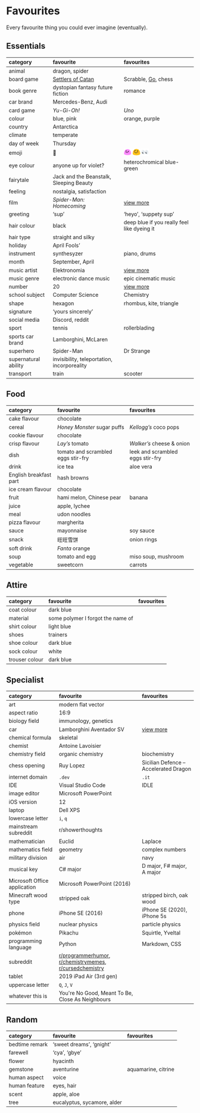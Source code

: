 # Favourites

Every favourite thing you could ever imagine (eventually).


## Essentials

| category | favourite | favourites |
| :------- | :-------- | :--------- |
| animal | dragon, spider | |
| board game | [Settlers of Catan](https://wikipedia.org/wiki/Catan) | Scrabble, [Go](https://wikipedia.org/wiki/Go_(game)), chess |
| book genre | dystopian fantasy future fiction | romance |
| car brand | Mercedes-Benz, Audi | |
| card game | *Yu-Gi-Oh!* | *Uno* |
| colour | blue, pink | orange, purple |
| country | Antarctica | |
| climate | temperate | |
| day of week | Thursday | |
| emoji | 👀 | <img src="../../.assets/blob.party.gif" width="20px"> <img src="../../.assets/blob.happy.png" width="20px"> <img src="../../.assets/eyes.spastic.png" width="20px"> |
| eye colour | anyone up for violet? | heterochromical blue-green |
| fairytale | Jack and the Beanstalk, Sleeping Beauty |
| feeling | nostalgia, satisfaction | |
| film | *Spider-Man: Homecoming* | [view more](films.md) |
| greeting | ‘sup’ | ‘heyo’, ‘suppety sup’ |
| hair colour | black | deep blue if you really feel like dyeing it |
| hair type | straight and silky | |
| holiday | April Fools’ | |
| instrument | synthesyzer | piano, drums |
| month | September, April | |
| music artist | Elektronomia | [view more](music.md) |
| music genre | electronic dance music | epic cinematic music |
| number | 20 | [view more](numbers.md)
| school subject | Computer Science | Chemistry |
| shape | hexagon | rhombus, kite, triangle |
| signature | ‘yours sincerely’ | |
| social media | Discord, reddit | |
| sport | tennis | rollerblading |
| sports car brand | Lamborghini, McLaren | |
| superhero | Spider-Man | Dr Strange |
| supernatural ability | invisibility, teleportation, incorporeality | |
| transport | train | scooter |


## Food

| category | favourite | favourites |
| :------- | :-------- | :--------- |
| cake flavour | chocolate | |
| cereal | *Honey Monster* sugar puffs | *Kellogg’s* coco pops |
| cookie flavour | chocolate | |
| crisp flavour | *Lay’s* tomato | *Walker’s* cheese & onion |
| dish | tomato and scrambled eggs stir-fry | leek and scrambled eggs stir-fry |
| drink | ice tea | aloe vera |
| English breakfast part | hash browns | |
| ice cream flavour | chocolate | |
| fruit | hami melon, Chinese pear | banana |
| juice | apple, lychee | |
| meal | udon noodles | |
| pizza flavour | margherita | |
| sauce | mayonnaise | soy sauce |
| snack | 旺旺雪饼 | onion rings |
| soft drink | *Fanta* orange | |
| soup | tomato and egg | miso soup, mushroom |
| vegetable | sweetcorn | carrots |


## Attire

| category | favourite | favourites |
| :------- | :-------- | :--------- |
| coat colour | dark blue | |
| material | some polymer I forgot the name of | |
| shirt colour | light blue | |
| shoes | trainers | |
| shoe colour | dark blue | |
| sock colour | white | |
| trouser colour | dark blue | |


## Specialist

| category | favourite | favourites |
| :------- | :-------- | :--------- |
| art | modern flat vector | |
| aspect ratio | 16:9 | |
| biology field | immunology, genetics | |
| car | Lamborghini Aventador SV | [view more](cars.md) |
| chemical formula | skeletal | |
| chemist | Antoine Lavoisier | |
| chemistry field | organic chemistry | biochemistry |
| chess opening | Ruy Lopez | Sicilian Defence – Accelerated Dragon |
| internet domain | `.dev` | `.it` |
| IDE | Visual Studio Code | IDLE |
| image editor | Microsoft PowerPoint | |
| iOS version | 12 | |
| laptop | Dell XPS | |
| lowercase letter | `i`, `q` | |
| mainstream subreddit | r/showerthoughts | |
| mathematician | Euclid | Laplace |
| mathematics field | geometry | complex numbers |
| military division | air | navy |
| musical key | C# major | D major, F# major, A major |
| Microsoft Office application | Microsoft PowerPoint (2016) | |
| Minecraft wood type | stripped oak | stripped birch, oak wood |
| phone | iPhone SE (2016) | iPhone SE (2020), iPhone 5s |
| physics field | nuclear physics | particle physics |
| pokémon | Pikachu | Squirtle, Yveltal |
| programming language | Python | Markdown, CSS |
| subreddit | [r/programmerhumor](https://reddit.com/r/programmerhumor), [r/chemistrymemes](https://reddit.com/r/chemistrymemes), [r/cursedchemistry](https://reddit.com/r/cursedchemistry) | |
| tablet | 2019 iPad Air (3rd gen) | |
| uppercase letter | `Q`, `J`, `V` | |
| whatever this is | You're No Good, Meant To Be, Close As Neighbours |


## Random

| category | favourite | favourites |
| :------- | :-------- | :--------- |
| bedtime remark | ‘sweet dreams’, ‘gnight’ | |
| farewell | ‘cya’, ‘gbye’ | |
| flower | hyacinth | |
| gemstone | aventurine | aquamarine, citrine |
| human aspect | voice | |
| human feature | eyes, hair | |
| scent | apple, aloe | |
| tree | eucalyptus, sycamore, alder | |

